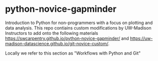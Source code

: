 python-novice-gapminder
=======================

Introduction to Python for non-programmers with a focus on plotting and data analysis.
This repo contiains custom modifications by UW-Madison Instructors to add onto
the following materials <https://swcarpentry.github.io/python-novice-gapminder/> and <https://uw-madison-datascience.github.io/git-novice-custom/>.

Locally we refer to this section as "Workflows with Python and Git"



